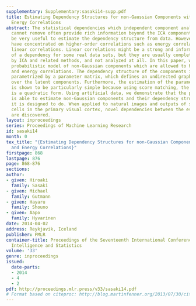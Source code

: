 ```yaml
---
supplementary: Supplementary:sasaki14-supp.pdf
title: Estimating Dependency Structures for non-Gaussian Components with Linear and
  Energy Correlations
abstract: The statistical dependencies which independent component analysis (ICA)
  cannot remove often provide rich information beyond the ICA components. It would
  be very useful to estimate the dependency structure from data. However, most models
  have concentrated on higher-order correlations such as energy correlations, neglecting
  linear correlations. Linear correlations might be a strong and informative form
  of a dependency for some real data sets, but they are usually completely removed
  by ICA and related methods, and not analyzed at all. In this paper, we propose a
  probabilistic model of non-Gaussian components which are allowed to have both linear
  and energy correlations. The dependency structure of the components is explicitly
  parametrized by a parameter matrix, which defines an undirected graphical model
  over the latent components. Furthermore, the estimation of the parameter matrix
  is shown to be particularly simple because using score matching, the objective function
  is a quadratic form. Using artificial data, we demonstrate that the proposed method
  is able to estimate non-Gaussian components and their dependency structures, as
  it is designed to do. When applied to natural images and outputs of simulated complex
  cells in the primary visual cortex, novel dependencies between the estimated features
  are discovered.
layout: inproceedings
series: Proceedings of Machine Learning Research
id: sasaki14
month: 0
tex_title: "{Estimating Dependency Structures for non-Gaussian Components with Linear
  and Energy Correlations}"
firstpage: 868
lastpage: 876
page: 868-876
sections: 
author:
- given: Hiroaki
  family: Sasaki
- given: Michael
  family: Gutmann
- given: Hayaru
  family: Shouno
- given: Aapo
  family: Hyvarinen
date: 2014-04-02
address: Reykjavik, Iceland
publisher: PMLR
container-title: Proceedings of the Seventeenth International Conference on Artificial
  Intelligence and Statistics
volume: '33'
genre: inproceedings
issued:
  date-parts:
  - 2014
  - 4
  - 2
pdf: http://proceedings.mlr.press/v33/sasaki14.pdf
# Format based on citeproc: http://blog.martinfenner.org/2013/07/30/citeproc-yaml-for-bibliographies/
---
```

